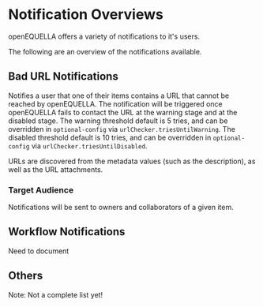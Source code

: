 # Notification Overviews
openEQUELLA offers a variety of notifications to it's users.

The following are an overview of the notifications available.

## Bad URL Notifications
Notifies a user that one of their items contains a URL that cannot be reached by openEQUELLA.  The notification will be triggered once openEQUELLA fails to contact the URL at the warning stage and at the disabled stage.  The warning threshold default is 5 tries, and can be overridden in `optional-config` via `urlChecker.triesUntilWarning`.  The disabled threshold default is 10 tries, and can be overridden in `optional-config` via `urlChecker.triesUntilDisabled`.

URLs are discovered from the metadata values (such as the description), as well as the URL attachments.

### Target Audience
Notifications will be sent to owners and collaborators of a given item.

## Workflow Notifications
Need to document

## Others
Note:  Not a complete list yet!
